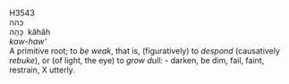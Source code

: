 <body>
  <p>H3543<br>  כּהה  <br> כָּהָה  ‎  kâhâh  <br><i>kaw-haw‘ </i><br>A primitive root; to <i>be</i> <i>weak</i>, that is, (figuratively) to <i>despond</i> (causatively <i>rebuke</i>), or (of light, the eye) to <i>grow</i> <i>dull: - </i>darken, be dim, fail, faint, restrain, X utterly.<br></p>
 </body>